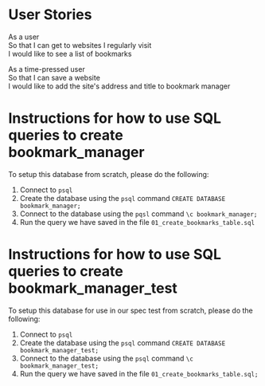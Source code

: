 # User Stories 
As a user\
So that I can get to websites I regularly visit\
I would like to see a list of bookmarks

As a time-pressed user\
So that I can save a website\
I would like to add the site's address and title to bookmark manager

# Instructions for how to use SQL queries to create bookmark_manager
To setup this database from scratch, please do the following:
1. Connect to `psql`
2. Create the database using the `psql` command `CREATE DATABASE bookmark_manager;`
3. Connect to the database using the `pqsl` command `\c bookmark_manager;`
4. Run the query we have saved in the file `01_create_bookmarks_table.sql`

# Instructions for how to use SQL queries to create bookmark_manager_test
To setup this database for use in our spec test from scratch, please do the following:
1. Connect to `psql`
2. Create the database using the `psql` command `CREATE DATABASE bookmark_manager_test;`
3. Connect to the database using the `psql` command `\c bookmark_manager_test;`
4. Run the query we have saved in the file `01_create_bookmarks_table.sql;`